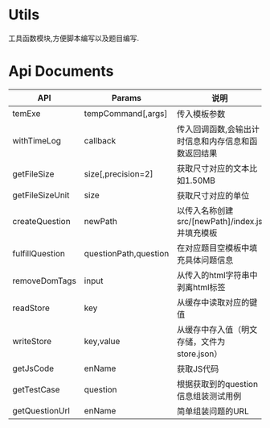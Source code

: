 # Utils

工具函数模块,方便脚本编写以及题目编写.

# Api Documents

| API             | Params                | 说明                                  |
|-----------------|-----------------------|-------------------------------------|
| temExe          | tempCommand[,args]    | 传入模板参数                              |
| withTimeLog     | callback              | 传入回调函数,会输出计时信息和内存信息和函数返回结果          |
| getFileSize     | size[,precision=2]    | 获取尺寸对应的文本比如1.50MB                   |
| getFileSizeUnit | size                  | 获取尺寸对应的单位                           |
| createQuestion  | newPath               | 以传入名称创建src/[newPath]/index.js 并填充模板 |
| fulfillQuestion | questionPath,question | 在对应题目空模板中填充具体问题信息                   |
| removeDomTags   | input                 | 从传入的html字符串中剥离html标签                |
| readStore       | key                   | 从缓存中读取对应的键值                         |
| writeStore      | key,value             | 从缓存中存入值（明文存储，文件为store.json）         |
| getJsCode       | enName                | 获取JS代码                              |
| getTestCase     | question              | 根据获取到的question信息组装测试用例              |
| getQuestionUrl  | enName                | 简单组装问题的URL                          |
